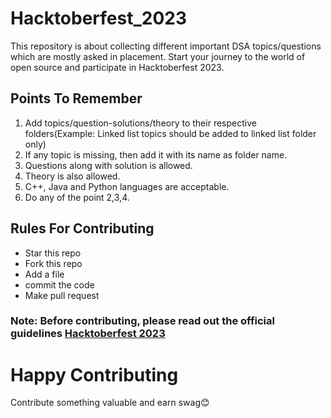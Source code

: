 # Hacktoberfest_2023
This repository is about collecting different important DSA topics/questions which are mostly asked in placement. Start your journey to the world of open source and participate in Hacktoberfest 2023.
## Points To Remember
1. Add topics/question-solutions/theory to their respective folders(Example: Linked list topics should be added to linked list folder only)
3. If any topic is missing, then add it with its name as folder name.
3. Questions along with solution is allowed.
4. Theory is also allowed.
5. C++, Java and Python languages are acceptable.
6. Do any of the point 2,3,4.
## Rules For Contributing
- Star this repo
- Fork this repo
- Add a file
- commit the code
- Make pull request
### Note: Before contributing, please read out the official guidelines [Hacktoberfest 2023](https://hacktoberfest.com/participation/)
# Happy Contributing
Contribute something valuable and earn swag😊
